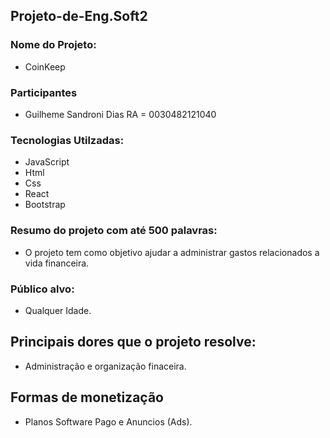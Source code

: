 ## Projeto-de-Eng.Soft2

### Nome do Projeto:
   * CoinKeep
  
### Participantes
  * Guilheme Sandroni Dias RA = 0030482121040
  
### Tecnologias Utilzadas:

  * JavaScript
  * Html
  * Css
  * React
  * Bootstrap
  
  
  
### Resumo do projeto com até 500 palavras:
 * O projeto tem como objetivo ajudar  a administrar gastos relacionados a vida financeira.
 
### Público alvo:
 * Qualquer Idade.
  
## Principais dores que o projeto resolve:
  * Administração e organização finaceira.
  
## Formas de monetização
  * Planos Software Pago e Anuncios (Ads).
